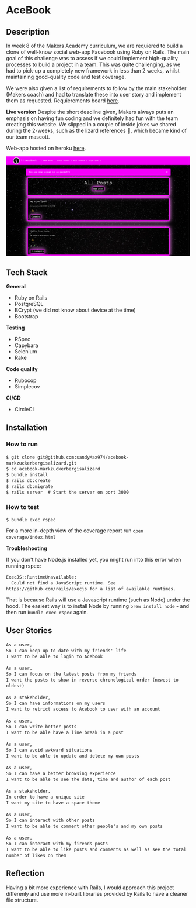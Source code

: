 # AceBook

## Description

In week 8 of the Makers Academy curriculum, we are requiered to build a clone of well-know social web-app Facebook using Ruby on Rails. The main goal of this challenge was to assess if we could implement high-quality processes to build a project in a team.
This was quite challenging, as we had to pick-up a completely new framework in less than 2 weeks, whilst maintaining good-quality code and test coverage.

We were also given a list of requirements to follow by the main stakeholder (Makers coach) and had to translate these into user story and implement them as requested.
Requierements board [here](https://trello.com/b/N6ht59Tm/acebook-markzuckerbergisalizard).


**Live version**
Despite the short deadline given, Makers always puts an emphasis on having fun coding and we definitely had fun with the team creating this website. We slipped in a couple of inside jokes we shared during the 2-weeks, such as the lizard references 🦎, which became kind of our team mascott. 

Web-app hosted on heroku [here](https://lizardbook2021.herokuapp.com).

![Acebook web-app](https://github.com/sandyMax974/acebook-markzuckerbergisalizard/blob/main/screenshots/Screenshot%202021-04-27%20at%2016.42.19.png)

## Tech Stack

**General**
* Ruby on Rails
* PostgreSQL
* BCrypt (we did not know about device at the time)
* Bootstrap

**Testing**
* RSpec
* Capybara
* Selenium
* Rake

**Code quality**
* Rubocop
* Simplecov

**CI/CD**
* CircleCI

## Installation

### How to run

```
$ git clone git@github.com:sandyMax974/acebook-markzuckerbergisalizard.git
$ cd acebook-markzuckerbergisalizard
$ bundle install
$ rails db:create
$ rails db:migrate
$ rails server  # Start the server on port 3000
```

### How to test
```
$ bundle exec rspec 
```
For a more in-depth view of the coverage report run `open coverage/index.html`

**Troubleshooting**

If you don't have Node.js installed yet, you might run into this error when running rspec:
```
ExecJS::RuntimeUnavailable:
  Could not find a JavaScript runtime. See https://github.com/rails/execjs for a list of available runtimes.
 ```
That is because Rails will use a Javascript runtime (such as Node) under the hood. The easiest way is to install Node by running `brew install node` -
and then run `bundle exec rspec` again.


## User Stories
```
As a user, 
So I can keep up to date with my friends' life
I want to be able to login to Acebook

As a user,
So I can focus on the latest posts from my friends
I want the posts to show in reverse chronological order (newest to oldest)

As a stakeholder,
So I can have informations on my users
I want to retrict access to Acebook to user with an account

As a user,
So I can write better posts
I want to be able have a line break in a post

As a user,
So I can avoid awkward situations 
I want to be able to update and delete my own posts

As a user, 
So I can have a better browsing experience
I want to be able to see the date, time and author of each post

As a stakeholder,
In order to have a unique site
I want my site to have a space theme

As a user,
So I can interact with other posts
I want to be able to comment other people's and my own posts

As a user,
So I can interact with my firends posts
I want to be able to like posts and comments as well as see the total number of likes on them
```

## Reflection

Having a bit more experience with Rails, I would approach this project differenly and use more in-built libraries provided by Rails to have a cleaner file structure.
